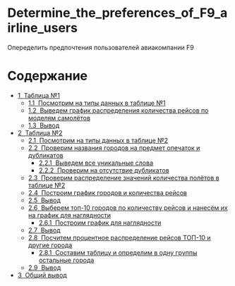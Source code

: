 # Determine_the_preferences_of_F9_airline_users
Опеределить предпочтения пользователей авиакомпании F9

<h1>Содержание<span class="tocSkip"></span></h1>
<div class="toc"><ul class="toc-item"><li><span><a href="#Таблица-№1" data-toc-modified-id="Таблица-№1-1"><span class="toc-item-num">1&nbsp;&nbsp;</span>Таблица №1</a></span><ul class="toc-item"><li><span><a href="#Посмотрим-на-типы-данных-в-таблице-№1" data-toc-modified-id="Посмотрим-на-типы-данных-в-таблице-№1-1.1"><span class="toc-item-num">1.1&nbsp;&nbsp;</span>Посмотрим на типы данных в таблице №1</a></span></li><li><span><a href="#Выведем-график-распределения-количества-рейсов-по-моделям-самолётов" data-toc-modified-id="Выведем-график-распределения-количества-рейсов-по-моделям-самолётов-1.2"><span class="toc-item-num">1.2&nbsp;&nbsp;</span>Выведем график распределения количества рейсов по моделям самолётов</a></span></li><li><span><a href="#Вывод" data-toc-modified-id="Вывод-1.3"><span class="toc-item-num">1.3&nbsp;&nbsp;</span>Вывод</a></span></li></ul></li><li><span><a href="#Таблица-№2" data-toc-modified-id="Таблица-№2-2"><span class="toc-item-num">2&nbsp;&nbsp;</span>Таблица №2</a></span><ul class="toc-item"><li><span><a href="#Посмотрим-на-типы-данных-в-таблице-№2" data-toc-modified-id="Посмотрим-на-типы-данных-в-таблице-№2-2.1"><span class="toc-item-num">2.1&nbsp;&nbsp;</span>Посмотрим на типы данных в таблице №2</a></span></li><li><span><a href="#Проверим-названия-городов-на-предмет-опечаток-и-дубликатов" data-toc-modified-id="Проверим-названия-городов-на-предмет-опечаток-и-дубликатов-2.2"><span class="toc-item-num">2.2&nbsp;&nbsp;</span>Проверим названия городов на предмет опечаток и дубликатов</a></span><ul class="toc-item"><li><span><a href="#Выведем-все-уникальные-слова" data-toc-modified-id="Выведем-все-уникальные-слова-2.2.1"><span class="toc-item-num">2.2.1&nbsp;&nbsp;</span>Выведем все уникальные слова</a></span></li><li><span><a href="#Проверим-на-отсутствие-дубликатов" data-toc-modified-id="Проверим-на-отсутствие-дубликатов-2.2.2"><span class="toc-item-num">2.2.2&nbsp;&nbsp;</span>Проверим на отсутствие дубликатов</a></span></li></ul></li><li><span><a href="#Проверим-распределение-значений-количества-полётов-в-таблице-№2" data-toc-modified-id="Проверим-распределение-значений-количества-полётов-в-таблице-№2-2.3"><span class="toc-item-num">2.3&nbsp;&nbsp;</span>Проверим распределение значений количества полётов в таблице №2</a></span></li><li><span><a href="#Построим-график-городов-и-количества-рейсов" data-toc-modified-id="Построим-график-городов-и-количества-рейсов-2.4"><span class="toc-item-num">2.4&nbsp;&nbsp;</span>Построим график городов и количества рейсов</a></span></li><li><span><a href="#Вывод" data-toc-modified-id="Вывод-2.5"><span class="toc-item-num">2.5&nbsp;&nbsp;</span>Вывод</a></span></li><li><span><a href="#Выберем-топ-10-городов-по-количеству-рейсов-и-нанесём-их-на-график-для-наглядности" data-toc-modified-id="Выберем-топ-10-городов-по-количеству-рейсов-и-нанесём-их-на-график-для-наглядности-2.6"><span class="toc-item-num">2.6&nbsp;&nbsp;</span>Выберем топ-10 городов по количеству рейсов и нанесём их на график для наглядности</a></span><ul class="toc-item"><li><span><a href="#Построим-график-для-наглядности" data-toc-modified-id="Построим-график-для-наглядности-2.6.1"><span class="toc-item-num">2.6.1&nbsp;&nbsp;</span>Построим график для наглядности</a></span></li></ul></li><li><span><a href="#Вывод" data-toc-modified-id="Вывод-2.7"><span class="toc-item-num">2.7&nbsp;&nbsp;</span>Вывод</a></span></li><li><span><a href="#Посчитем-процентное-распределение-рейсов-ТОП-10-и-другие-города" data-toc-modified-id="Посчитем-процентное-распределение-рейсов-ТОП-10-и-другие-города-2.8"><span class="toc-item-num">2.8&nbsp;&nbsp;</span>Посчитем процентное распределение рейсов ТОП-10 и другие города</a></span><ul class="toc-item"><li><span><a href="#Составим-таблицу-и-определим-в-одну-группы-остальные-города" data-toc-modified-id="Составим-таблицу-и-определим-в-одну-группы-остальные-города-2.8.1"><span class="toc-item-num">2.8.1&nbsp;&nbsp;</span>Составим таблицу и определим в одну группы остальные города</a></span></li></ul></li><li><span><a href="#Вывод" data-toc-modified-id="Вывод-2.9"><span class="toc-item-num">2.9&nbsp;&nbsp;</span>Вывод</a></span></li></ul></li><li><span><a href="#Общий-вывод" data-toc-modified-id="Общий-вывод-3"><span class="toc-item-num">3&nbsp;&nbsp;</span>Общий вывод</a></span></li></ul></div>
